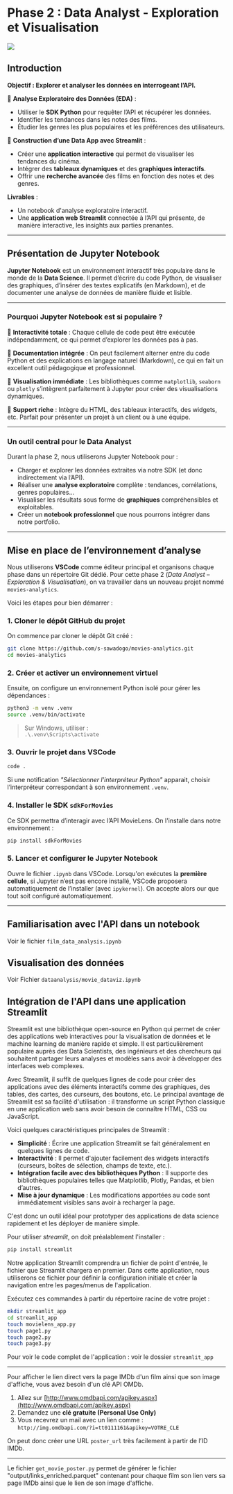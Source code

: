 # **Phase 2 : Data Analyst - Exploration et Visualisation**  

![](assets/phase1_architecture.png)

## Introduction

**Objectif : Explorer et analyser les données en interrogeant l’API.**  

🔹 **Analyse Exploratoire des Données (EDA)** :  
- Utiliser le **SDK Python** pour requêter l’API et récupérer les données.  
- Identifier les tendances dans les notes des films.  
- Étudier les genres les plus populaires et les préférences des utilisateurs.  

🔹 **Construction d’une Data App avec Streamlit** :  
- Créer une **application interactive** qui permet de visualiser les tendances du cinéma.  
- Intégrer des **tableaux dynamiques** et des **graphiques interactifs**.  
- Offrir une **recherche avancée** des films en fonction des notes et des genres.  

**Livrables** :  
- Un notebook d'analyse exploratoire interactif.  
- Une **application web Streamlit** connectée à l’API qui présente, de manière interactive, les insights aux parties prenantes.

---

## Présentation de Jupyter Notebook

**Jupyter Notebook** est un environnement interactif très populaire dans le monde de la **Data Science**. Il permet d’écrire du code Python, de visualiser des graphiques, d’insérer des textes explicatifs (en Markdown), et de documenter une analyse de données de manière fluide et lisible.

---

### Pourquoi Jupyter Notebook est si populaire ?

🔹 **Interactivité totale** : Chaque cellule de code peut être exécutée indépendamment, ce qui permet d’explorer les données pas à pas.

🔹 **Documentation intégrée** : On peut facilement alterner entre du code Python et des explications en langage naturel (Markdown), ce qui en fait un excellent outil pédagogique et professionnel.

🔹 **Visualisation immédiate** : Les bibliothèques comme `matplotlib`, `seaborn` ou `plotly` s’intègrent parfaitement à Jupyter pour créer des visualisations dynamiques.

🔹 **Support riche** : Intègre du HTML, des tableaux interactifs, des widgets, etc. Parfait pour présenter un projet à un client ou à une équipe.

---

### Un outil central pour le Data Analyst

Durant la phase 2, nous utiliserons Jupyter Notebook pour :

- Charger et explorer les données extraites via notre SDK (et donc indirectement via l’API).
- Réaliser une **analyse exploratoire** complète : tendances, corrélations, genres populaires...
- Visualiser les résultats sous forme de **graphiques** compréhensibles et exploitables.
- Créer un **notebook professionnel** que nous pourrons intégrer dans notre portfolio.

---

## Mise en place de l’environnement d’analyse

Nous utiliserons **VSCode** comme éditeur principal et organisons chaque phase dans un répertoire Git dédié. Pour cette phase 2 (*Data Analyst – Exploration & Visualisation*), on va travailler dans un nouveau projet nommé  `movies-analytics`.

Voici les étapes pour bien démarrer :

### 1. Cloner le dépôt GitHub du projet

On commence par cloner le dépôt Git créé :

```bash
git clone https://github.com/s-sawadogo/movies-analytics.git
cd movies-analytics
```

### 2. Créer et activer un environnement virtuel

Ensuite, on configure un environnement Python isolé pour gérer les dépendances :

```bash
python3 -m venv .venv
source .venv/bin/activate
```

> Sur Windows, utiliser :  
> `.\.venv\Scripts\activate`

### 3. Ouvrir le projet dans VSCode

```bash
code .
```

Si une notification *"Sélectionner l'interpréteur Python"* apparait, choisir l’interpréteur correspondant à son environnement `.venv`.

### 4. Installer le SDK `sdkForMovies`

Ce SDK permettra d’interagir avec l’API MovieLens. On l'installe dans notre environnement :

```bash
pip install sdkForMovies
```

### 5. Lancer et configurer le Jupyter Notebook

Ouvre le fichier `.ipynb` dans VSCode. Lorsqu'on exécutes la **première cellule**, si Jupyter n’est pas encore installé, VSCode proposera automatiquement de l’installer (avec `ipykernel`). On accepte alors our que tout soit configuré automatiquement.

---

## Familiarisation avec l'API dans un notebook 

Voir le fichier `film_data_analysis.ipynb` 

## Visualisation des données

Voir Fichier `dataanalysis/movie_dataviz.ipynb` 

## Intégration de l'API dans une application Streamlit

Streamlit est une bibliothèque open-source en Python qui permet de créer des applications web interactives pour la visualisation de données et le machine learning de manière rapide et simple. Il est particulièrement populaire auprès des Data Scientists, des ingénieurs et des chercheurs qui souhaitent partager leurs analyses et modèles sans avoir à développer des interfaces web complexes.

Avec Streamlit, il suffit de quelques lignes de code pour créer des applications avec des éléments interactifs comme des graphiques, des tables, des cartes, des curseurs, des boutons, etc. Le principal avantage de Streamlit est sa facilité d'utilisation : il transforme un script Python classique en une application web sans avoir besoin de connaître HTML, CSS ou JavaScript.

Voici quelques caractéristiques principales de Streamlit :
- **Simplicité** : Écrire une application Streamlit se fait généralement en quelques lignes de code.
- **Interactivité** : Il permet d'ajouter facilement des widgets interactifs (curseurs, boîtes de sélection, champs de texte, etc.).
- **Intégration facile avec des bibliothèques Python** : Il supporte des bibliothèques populaires telles que Matplotlib, Plotly, Pandas, et bien d’autres.
- **Mise à jour dynamique** : Les modifications apportées au code sont immédiatement visibles sans avoir à recharger la page.

C'est donc un outil idéal pour prototyper des applications de data science rapidement et les déployer de manière simple.

Pour utiliser *streamlit*, on doit préalablement l'installer :

```bash
pip install streamlit
```

Notre application Streamlit comprendra un fichier de point d'entrée, le fichier que Streamlit chargera en premier. Dans cette application, nous utiliserons ce fichier pour définir la configuration initiale et créer la navigation entre les pages/menus de l'application.

Exécutez ces commandes à partir du répertoire racine de votre projet :

```bash
mkdir streamlit_app
cd streamlit_app
touch movielens_app.py
touch page1.py
touch page2.py
touch page3.py
```

Pour voir le code complet de l'application : voir le dossier `streamlit_app`

---

Pour afficher le lien direct vers la page IMDb d'un film ainsi que son image d'affiche, vous avez besoin d'un clé API OMDb.

1. Allez sur [http://www.omdbapi.com/apikey.aspx](http://www.omdbapi.com/apikey.aspx)
2. Demandez une **clé gratuite (Personal Use Only)**
3. Vous recevrez un mail avec un lien comme :  
   `http://img.omdbapi.com/?i=tt0111161&apikey=VOTRE_CLE`

On peut donc créer une URL `poster_url` très facilement à partir de l’ID IMDb.

---

Le fichier `get_movie_poster.py` permet de générer le fichier "output/links_enriched.parquet" contenant pour chaque film son lien vers sa page IMDb ainsi que le lien de son image d'affiche.


